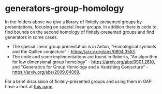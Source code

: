 # generators-group-homology
In the folders above we give a library of finitely-presented groups by presentations, focusing on special linear groups. In addition there is code to find bounds on the second homology of finitely-presented groups and find generators in some cases.

- The special linear group presentation is in Anton, "Homological symbols and the Quillen conjecture" - https://arxiv.org/abs/0804.3553.
- The code and some implementations are found in Roberts, "An algorithm for low dimensional group homology" - https://arxiv.org/abs/0901.2610, and "Generators for Group Homology and a Vanishing Conjecture" - https://arxiv.org/abs/2009.04069.

For a brief discussion of finitely-presented groups and using them in GAP have a look at [this page]( https://jd-roberts.github.io/generators-group-homology/finitely-presented-groups.html).

